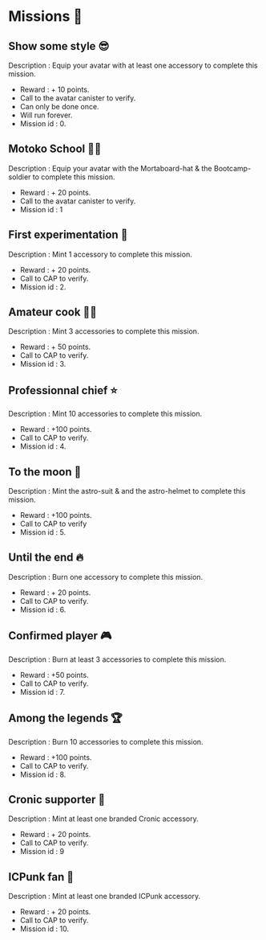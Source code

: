 # Missions 📜

## Show some style 😎

Description : Equip your avatar with at least one accessory to complete this mission.

- Reward : + 10 points.
- Call to the avatar canister to verify.
- Can only be done once.
- Will run forever.
- Mission id : 0.

## Motoko School 👨‍🏫

Description : Equip your avatar with the Mortaboard-hat & the Bootcamp-soldier to complete this mission.

- Reward : + 20 points.
- Call to the avatar canister to verify.
- Mission id : 1

## First experimentation 🧪

Description : Mint 1 accessory to complete this mission.

- Reward : + 20 points.
- Call to CAP to verify.
- Mission id : 2.

## Amateur cook 🧑‍🍳

Description : Mint 3 accessories to complete this mission.

- Reward : + 50 points.
- Call to CAP to verify.
- Mission id : 3.

## Professionnal chief ⭐️

Description : Mint 10 accessories to complete this mission.

- Reward : +100 points.
- Call to CAP to verify.
- Mission id : 4.

## To the moon 🚀

Description : Mint the astro-suit & and the astro-helmet to complete this mission.

- Reward : +100 points.
- Call to CAP to verify
- Mission id : 5.

## Until the end 🔥

Description : Burn one accessory to complete this mission.

- Reward : + 20 points.
- Call to CAP to verify.
- Mission id : 6.

## Confirmed player 🎮

Description : Burn at least 3 accessories to complete this mission.

- Reward : +50 points.
- Call to CAP to verify.
- Mission id : 7.

## Among the legends 🏆

Description : Burn 10 accessories to complete this mission.

- Reward : +100 points.
- Call to CAP to verify.
- Mission id : 8.

## Cronic supporter 🌱

Description : Mint at least one branded Cronic accessory.

- Reward : + 20 points.
- Call to CAP to verify.
- Mission id : 9

## ICPunk fan 🤡

Description : Mint at least one branded ICPunk accessory.

- Reward : + 20 points.
- Call to CAP to verify.
- Mission id : 10.

